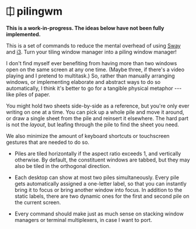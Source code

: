 # ⎅ pilingwm

**This is a work-in-progress. The ideas below have not been fully 
implemented.**

This is a set of commands to reduce the mental overhead of using 
[Sway][SWA] and [i3][I3W]. Turn your tiling window manager into a piling 
window manager!

I don't find myself ever benefiting from having more than two windows 
open on the same screen at any one time. (Maybe three, if there's a 
video playing and I pretend to multitask.) So, rather than manually 
arranging windows, or implementing elaborate and abstract ways to do so 
automatically, I think it's better to go for a tangible physical 
metaphor --- like piles of paper.

You might hold two sheets side-by-side as a reference, but you're only 
ever writing on one at a time. You can pick up a whole pile and move it 
around, or draw a single sheet from the pile and reinsert it elsewhere. 
The hard part is not the *layout*, but leafing through the pile to find 
the sheet you need.

We also minimize the amount of keyboard shortcuts or touchscreen 
gestures that are needed to do so.

-   Piles are tiled horizontally if the aspect ratio exceeds 1, and 
    vertically otherwise. By default, the constituent windows are 
    tabbed, but they may also be tiled in the orthogonal direction.

-   Each desktop can show at most two piles simultaneously. Every pile 
    gets automatically assigned a one-letter label, so that you can 
    instantly bring it to focus or bring another window into focus. In 
    addition to the static labels, there are two dynamic ones for the 
    first and second pile on the current screen.

-   Every command should make just as much sense on stacking window 
    managers or terminal multiplexers, in case I want to port.

[SWA]: https://swaywm.org/
[I3W]: https://i3wm.org/
